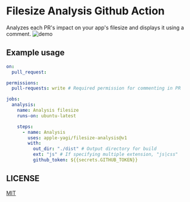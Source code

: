 # Filesize Analysis Github Action

Analyzes each PR's impact on your app's filesize and displays it using a comment.
![demo](https://user-images.githubusercontent.com/57742720/166099132-f877783a-1ca4-4aea-be9d-f67937ddbb55.png)


## Example usage

```yaml
on:
  pull_request:

permissions:
  pull-requests: write # Required permission for commenting in PR

jobs:
  analysis:
    name: Analysis filesize
    runs-on: ubuntu-latest

    steps:
      - name: Analysis
        uses: apple-yagi/filesize-analysis@v1
        with:
          out_dir: "./dist" # Output directory for build
          ext: "js" # If specifying multiple extension, "js|css"
          github_token: ${{secrets.GITHUB_TOKEN}}
```

## LICENSE

[MIT](/LICENSE)
